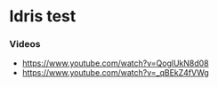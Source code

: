 # Idris test

### Videos

- https://www.youtube.com/watch?v=QoglUkN8d08
- https://www.youtube.com/watch?v=_qBEkZ4fVWg
